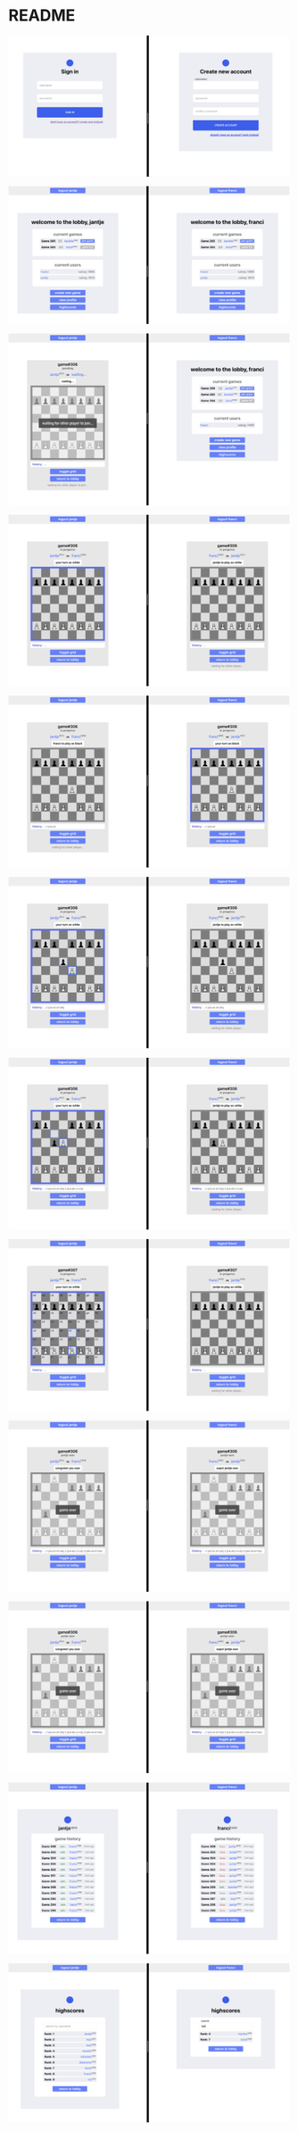 # README
<img
  src="/screenshots/signup_login.png"
  alt="liveChess user signup and login screenshot"
  title="user signup and login">
  
<img
  src="/screenshots/view_lobby.png"
  alt="liveChess user lobby screenshot"
  title="lobby with live game and user status display">
  
<img
  src="/screenshots/create_game.png"
  alt="liveChess create game screenshot"
  title="newly created game is pending, awaiting second player to join">
  
<img
  src="/screenshots/game_start.png"
  alt="liveChess new game started screenshot"
  title="two players are present, game has started">
  
<img
  src="/screenshots/game_turn2.png"
  alt="liveChess multiplayer chess gameplay move screenshot"
  title="player2 to play as black, preparing move">
  
<img
  src="/screenshots/game_turn3.png"
  alt="liveChess multiplayer chess gameplay attack screenshot"
  title="player1 to play as white, preparing attack">
 
<img
  src="/screenshots/game_turn4.png"
  alt="liveChess multiplayer chess gameplay en passant attack screenshot"
  title="player1 to play as white, preparing en passant attack">
  
<img
  src="/screenshots/game_grid.png"
  alt="liveChess multiplayer chess game grid screenshot"
  title="demonstration of game grid feature">
  
<img
  src="/screenshots/game_over.png"
  alt="liveChess multiplayer chess game over screenshot"
  title="player1 wins, game over">
  
<img
  src="/screenshots/game_over.png"
  alt="liveChess multiplayer chess game over screenshot"
  title="player1 wins, game over, elo ratings update">
  
<img
  src="/screenshots/user_profiles.png"
  alt="liveChess user profiles with game history screenshot"
  title="user profiles with game history">
  
 <img
  src="/screenshots/search_highscores.png"
  alt="liveChess searchable highscores screenshot"
  title="searchable user highscores based on elo rating">
  
